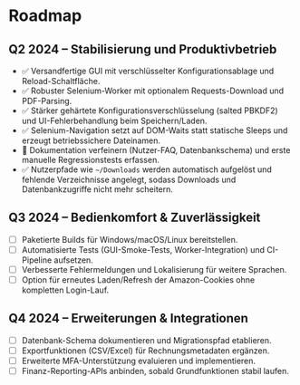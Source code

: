 # Roadmap

## Q2 2024 – Stabilisierung und Produktivbetrieb
- ✅ Versandfertige GUI mit verschlüsselter Konfigurationsablage und Reload-Schaltfläche.
- ✅ Robuster Selenium-Worker mit optionalem Requests-Download und PDF-Parsing.
- ✅ Stärker gehärtete Konfigurationsverschlüsselung (salted PBKDF2) und UI-Fehlerbehandlung beim Speichern/Laden.
- ✅ Selenium-Navigation setzt auf DOM-Waits statt statische Sleeps und erzeugt betriebssichere Dateinamen.
- 🔄 Dokumentation verfeinern (Nutzer-FAQ, Datenbankschema) und erste manuelle Regressionstests erfassen.
- ✅ Nutzerpfade wie `~/Downloads` werden automatisch aufgelöst und fehlende Verzeichnisse angelegt, sodass Downloads und Datenbankzugriffe nicht mehr scheitern.
## Q3 2024 – Bedienkomfort & Zuverlässigkeit
- [ ] Paketierte Builds für Windows/macOS/Linux bereitstellen.
- [ ] Automatisierte Tests (GUI-Smoke-Tests, Worker-Integration) und CI-Pipeline aufsetzen.
- [ ] Verbesserte Fehlermeldungen und Lokalisierung für weitere Sprachen.
- [ ] Option für erneutes Laden/Refresh der Amazon-Cookies ohne kompletten Login-Lauf.

## Q4 2024 – Erweiterungen & Integrationen
- [ ] Datenbank-Schema dokumentieren und Migrationspfad etablieren.
- [ ] Exportfunktionen (CSV/Excel) für Rechnungsmetadaten ergänzen.
- [ ] Erweiterte MFA-Unterstützung evaluieren und implementieren.
- [ ] Finanz-Reporting-APIs anbinden, sobald Grundfunktionen stabil laufen.
